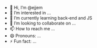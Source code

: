- 👋 Hi, I’m @ejjem
- 👀 I’m interested in ...
- 🌱 I’m currently learning back-end and JS
- 💞️ I’m looking to collaborate on ...
- 📫 How to reach me ...
- 😄 Pronouns: ...
- ⚡ Fun fact: ...

<!---
ejjem/ejjem is a ✨ special ✨ repository because its `README.md` (this file) appears on your GitHub profile.
You can click the Preview link to take a look at your changes.
--->
